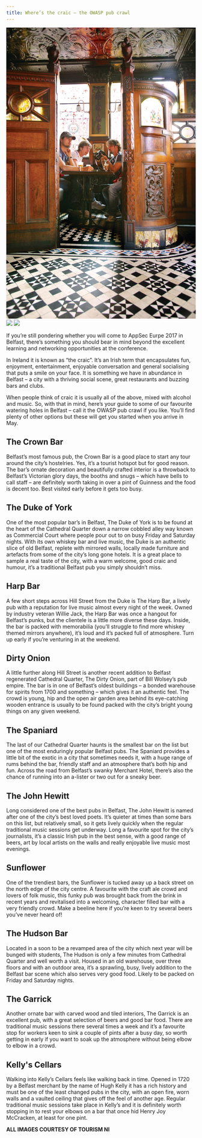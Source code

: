```yaml
---
title: Where’s the craic – the OWASP pub crawl
---
```



<div class="blog-sidebar-images">
<img src="/assets/images/belfast-blog/16942_The_Crown_Bar.jpg">
<img src="/assets/images/belfast-blog/19178_John_Hewitt_Belfast_-_Traditional_Music.jpeg">
<img src="/assets/images/belfast-blog/21625_Duke_of_York_Pub_-_Traditional_Music.jpeg">
</div>



If you’re still pondering whether you will come to AppSec Eurpe 2017 in Belfast, there’s something you should bear in mind beyond the excellent learning and networking opportunities at the conference.

In Ireland it is known as “the craic”. It’s an Irish term that encapsulates fun, enjoyment, entertainment, enjoyable conversation and general socialising that puts a smile on your face. It is something we have in abundance in Belfast – a city with a thriving social scene, great restaurants and buzzing bars and clubs.

When people think of craic it is usually all of the above, mixed with alcohol and music.
So, with that in mind, here’s your guide to some of our favourite watering holes in Belfast – call it the OWASP pub crawl if you like. You’ll find plenty of other options but these will get you started when you arrive in May. 

<!--more-->

## The Crown Bar
Belfast’s most famous pub, the Crown Bar is a good place to start any tour around the city’s hostelries. Yes, it’s a tourist hotspot but for good reason. The bar’s ornate decoration and beautifully crafted interior is a throwback to Belfast’s Victorian glory days, the booths and snugs – which have bells to call staff – are definitely worth taking in over a pint of Guinness and the food is decent too. Best visited early before it gets too busy.

## The Duke of York

One of the most popular bar’s in Belfast, The Duke of York is to be found at the heart of the Cathedral Quarter down a narrow cobbled alley way known as Commercial Court where people pour out to on busy Friday and Saturday nights. With its own whiskey bar and live music, the Duke is an authentic slice of old Belfast, replete with mirrored walls, locally made furniture and artefacts from some of the city’s long gone hotels. It is a great place to sample a real taste of the city, with a warm welcome, good craic and humour, it’s a traditional Belfast pub you simply shouldn’t miss. 

## Harp Bar

A few short steps across Hill Street from the Duke is The Harp Bar, a lively pub with a reputation for live music almost every night of the week. Owned by industry veteran Willie Jack, the Harp Bar was once a hangout for Belfast’s punks, but the clientele is a little more diverse these days. Inside, the bar is packed with memorabilia (you’ll struggle to find more whiskey themed mirrors anywhere), it’s loud and it’s packed full of atmosphere. Turn up early if you’re venturing in at the weekend.

## Dirty Onion

A little further along Hill Street is another recent addition to Belfast regenerated Cathedral Quarter, The Dirty Onion, part of Bill Wolsey’s pub empire. The bar is in one of Belfast’s oldest buildings – a bonded warehouse for spirits from 1700 and something – which gives it an authentic feel. The crowd is young, hip and the open air garden area behind its eye-catching wooden entrance is usually to be found packed with the city’s bright young things on any given weekend. 

## The Spaniard

The last of our Cathedral Quarter haunts is the smallest bar on the list but one of the most enduringly popular Belfast pubs. The Spaniard provides a little bit of the exotic in a city that sometimes needs it, with a huge range of rums behind the bar, friendly staff and an atmosphere that’s both hip and fun. Across the road from Belfast’s swanky Merchant Hotel, there’s also the chance of running into an a-lister or two out for a sneaky beer.  

## The John Hewitt

Long considered one of the best pubs in Belfast, The John Hewitt is named after one of the city’s best loved poets. It’s quieter at times than some bars on this list, but relatively small, so it gets lively quickly when the regular traditional music sessions get underway. Long a favourite spot for the city’s journalists, it’s a classic Irish pub in the best sense, with a good range of beers, art by local artists on the walls and really enjoyable live music most evenings. 

## Sunflower

One of the trendiest bars, the Sunflower is tucked away up a back street on the north edge of the city centre. A favourite with the craft ale crowd and lovers of folk music, this funky pub was brought back from the brink in recent years and revitalised into a welcoming, character filled bar with a very friendly crowd. Make a beeline here if you’re keen to try several beers you’ve never heard of! 

## The Hudson Bar

Located in a soon to be a revamped area of the city which next year will be bunged with students, The Hudson is only a few minutes from Cathedral Quarter and well worth a visit. Housed in an old warehouse, over three floors and with an outdoor area, it’s a sprawling, busy, lively addition to the Belfast bar scene which also serves very good food. Likely to be packed on Friday and Saturday nights.

## The Garrick

Another ornate bar with carved wood and tiled interiors, The Garrick is an excellent pub, with a great selection of beers and good bar food. There are traditional music sessions there several times a week and it’s a favourite stop for workers keen to sink a couple of pints after a busy day, so worth getting in early if you want to soak up the atmosphere without being elbow to elbow in a crowd.

## Kelly's Cellars

Walking into Kelly’s Cellars feels like walking back in time. Opened in 1720 by a Belfast merchant by the name of Hugh Kelly it has a rich history and must be one of the least changed pubs in the city, with an open fire, worn walls and a vaulted ceiling that gives off the feel of another age. Regular traditional music sessions take place in Kelly’s and it is definitely worth stopping in to rest your elbows on a bar that once hid Henry Joy McCracken, at least for one pint. 

**ALL IMAGES COURTESY OF TOURISM NI**
